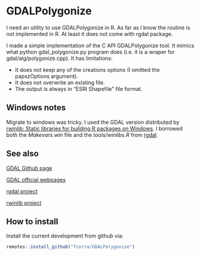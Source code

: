 
<!-- README.md is generated from README.Rmd. Please edit that file -->

# GDALPolygonize

I need an utility to use GDALPolygonize in R. As far as I know the
routine is not implemented in R. At least it does not come with rgdal
package.

I made a simple implementation of the C API GDALPolygonize tool. It
mimics what python gdal\_polygonize.py program does (i.e. it is a wraper
for gdal/alg/polygonize.cpp). It has limitations:

  - It does not keep any of the creations options (I omitted the
    papszOptions argument).
  - It does not overwrite an existing file.
  - The output is always in “ESRI Shapefile” file format.

## Windows notes

Migrate to windows was tricky. I used the GDAL version distributed by
[rwinlib: Static libraries for building R packages on
Windows](https://github.com/rwinlib). I borrowed both the *Makevars.win*
file and the *tools/winlibs.R* from
[rgdal](https://github.com/cran/rgdal).

## See also

[GDAL Github page](https://github.com/OSGeo/gdal)

[GDAL official webpages](https://gdal.org/)

[rgdal project](https://r-forge.r-project.org/projects/rgdal/)

[rwinlib project](https://github.com/rwinlib)

## How to install

Install the current development from github via:

``` r
remotes::install_github("fcorra/GDALPolygonize")
```
